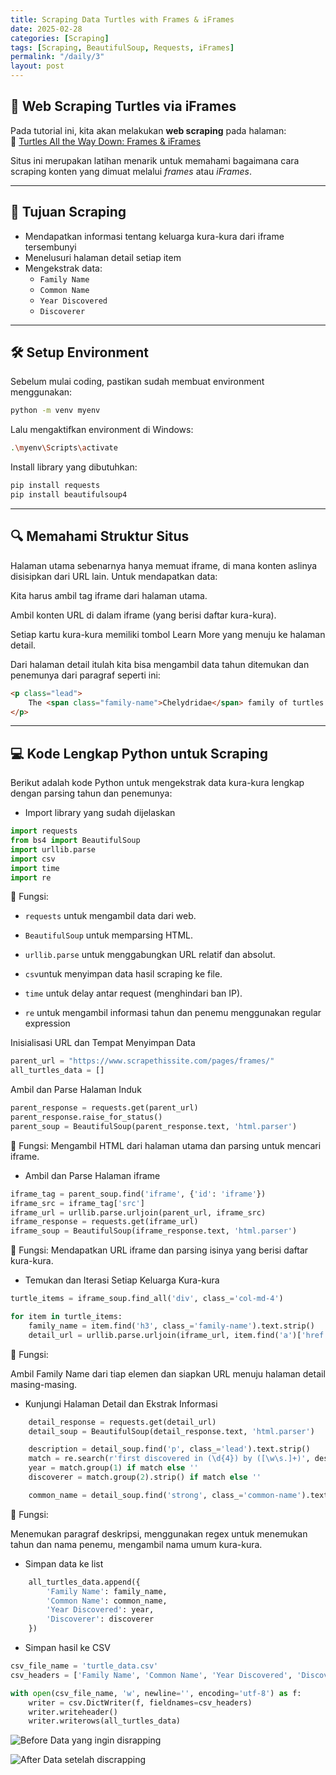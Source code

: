 ```yaml
---
title: Scraping Data Turtles with Frames & iFrames
date: 2025-02-28
categories: [Scraping]
tags: [Scraping, BeautifulSoup, Requests, iFrames]
permalink: "/daily/3"
layout: post
---
```


## 🐢 Web Scraping Turtles via iFrames

Pada tutorial ini, kita akan melakukan **web scraping** pada halaman:  
🔗 [Turtles All the Way Down: Frames & iFrames](https://www.scrapethissite.com/pages/frames/)

Situs ini merupakan latihan menarik untuk memahami bagaimana cara scraping konten yang dimuat melalui *frames* atau *iFrames*.

---

## 🎯 Tujuan Scraping

- Mendapatkan informasi tentang keluarga kura-kura dari iframe tersembunyi
- Menelusuri halaman detail setiap item
- Mengekstrak data:
  - `Family Name`
  - `Common Name`
  - `Year Discovered`
  - `Discoverer`

---

## 🛠️ Setup Environment

Sebelum mulai coding, pastikan sudah membuat environment menggunakan:

```bash
python -m venv myenv
```

Lalu mengaktifkan environment di Windows:
```bash
.\myenv\Scripts\activate
```
Install library yang dibutuhkan:
```bash
pip install requests
pip install beautifulsoup4
```


---

## 🔍 Memahami Struktur Situs
Halaman utama sebenarnya hanya memuat iframe, di mana konten aslinya disisipkan dari URL lain. Untuk mendapatkan data:

Kita harus ambil tag iframe dari halaman utama.

Ambil konten URL di dalam iframe (yang berisi daftar kura-kura).

Setiap kartu kura-kura memiliki tombol Learn More yang menuju ke halaman detail.

Dari halaman detail itulah kita bisa mengambil data tahun ditemukan dan penemunya dari paragraf seperti ini:
```html
<p class="lead">
    The <span class="family-name">Chelydridae</span> family of turtles — more commonly known as "<strong class="common-name">Snapping turtles</strong>" — were first discovered in 1831 by Gray.
</p>
```

---

## 💻 Kode Lengkap Python untuk Scraping
Berikut adalah kode Python untuk mengekstrak data kura-kura lengkap dengan parsing tahun dan penemunya:

- Import library yang sudah dijelaskan
```python
import requests
from bs4 import BeautifulSoup
import urllib.parse
import csv
import time
import re
```

📌 Fungsi:

- `requests` untuk mengambil data dari web.

- `BeautifulSoup` untuk memparsing HTML.

- `urllib.parse` untuk menggabungkan URL relatif dan absolut.

- `csv`untuk menyimpan data hasil scraping ke file.

- `time` untuk delay antar request (menghindari ban IP).

- `re` untuk mengambil informasi tahun dan penemu menggunakan regular expression

Inisialisasi URL dan Tempat Menyimpan Data
```python
parent_url = "https://www.scrapethissite.com/pages/frames/"
all_turtles_data = []
```

 Ambil dan Parse Halaman Induk
```python
parent_response = requests.get(parent_url)
parent_response.raise_for_status()
parent_soup = BeautifulSoup(parent_response.text, 'html.parser')
```
📌 Fungsi:
Mengambil HTML dari halaman utama dan parsing untuk mencari iframe.

- Ambil dan Parse Halaman iframe
```python
iframe_tag = parent_soup.find('iframe', {'id': 'iframe'})
iframe_src = iframe_tag['src']
iframe_url = urllib.parse.urljoin(parent_url, iframe_src)
iframe_response = requests.get(iframe_url)
iframe_soup = BeautifulSoup(iframe_response.text, 'html.parser')
```
📌 Fungsi:
Mendapatkan URL iframe dan parsing isinya yang berisi daftar kura-kura.

-  Temukan dan Iterasi Setiap Keluarga Kura-kura
```python
turtle_items = iframe_soup.find_all('div', class_='col-md-4')

for item in turtle_items:
    family_name = item.find('h3', class_='family-name').text.strip()
    detail_url = urllib.parse.urljoin(iframe_url, item.find('a')['href'])
```

📌 Fungsi:

Ambil Family Name dari tiap elemen dan siapkan URL menuju halaman detail masing-masing.

- Kunjungi Halaman Detail dan Ekstrak Informasi
```python
    detail_response = requests.get(detail_url)
    detail_soup = BeautifulSoup(detail_response.text, 'html.parser')

    description = detail_soup.find('p', class_='lead').text.strip()
    match = re.search(r'first discovered in (\d{4}) by ([\w\s.]+)', description)
    year = match.group(1) if match else ''
    discoverer = match.group(2).strip() if match else ''

    common_name = detail_soup.find('strong', class_='common-name').text.strip()
```

📌 Fungsi:

Menemukan paragraf deskripsi, menggunakan regex untuk menemukan tahun dan nama penemu, mengambil nama umum kura-kura.

- Simpan data ke list
```python
    all_turtles_data.append({
        'Family Name': family_name,
        'Common Name': common_name,
        'Year Discovered': year,
        'Discoverer': discoverer
    })
```

- Simpan hasil ke CSV
```python
csv_file_name = 'turtle_data.csv'
csv_headers = ['Family Name', 'Common Name', 'Year Discovered', 'Discoverer']

with open(csv_file_name, 'w', newline='', encoding='utf-8') as f:
    writer = csv.DictWriter(f, fieldnames=csv_headers)
    writer.writeheader()
    writer.writerows(all_turtles_data)
```

![Before](/assets/lib/images/1.png)
Data yang ingin disrapping



![After](/assets/lib/images/2.png)
Data setelah discrapping